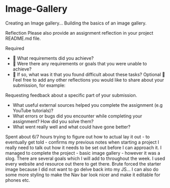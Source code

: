 # Image-Gallery

Creating an Image gallery... Building the basics of an image gallery.

Reflection
Please also provide an assignment reflection in your project README.md file.

Required

- 🎯 What requirements did you achieve?
- 🎯 Were there any requirements or goals that you were unable to achieve?
- 🎯 If so, what was it that you found difficult about these tasks?
  Optional
  🏹 Feel free to add any other reflections you would like to share about your submission, for example:

Requesting feedback about a specific part of your submission.

- What useful external sources helped you complete the assignment (e.g YouTube tutorials)?
- What errors or bugs did you encounter while completing your assignment? How did you solve them?
- What went really well and what could have gone better?

Spent about 6/7 hours trying to figure out how to actual lay it out - to eventually get told - confirms my previous notes when starting a project I really need to talk out how it needs to be set out before I can approach it.
I managed to complete the project - basic image gallery - however it was a slog. There are several goals which I will add to throughout the week. I used every website and resource out there to get there. Brute forced the starter image because I did not want to go delve back into my JS... I can also do some more styling to make the Nav bar look nicer and make it editable for phones etc.
